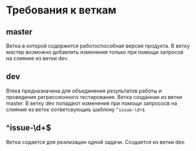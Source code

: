 # Требования к веткам

## master

Ветка в которой содержится работоспособная версия продукта. В ветку мастер возможно добавлять изменения только при помощи запросов на слияние из ветки dev.

## dev

Втека предназначена для объединения результатов работы и проведения регрессионного тестирования. Ветка созданная из ветки master. В ветку dev попадают изменения при помощи запрососв на слияние из веток оответсвующиъ шаблону `^issue-\d+$`

## ^issue-\d+$

Ветка содается для реализации одной задачи. Создается из ветки dev.
